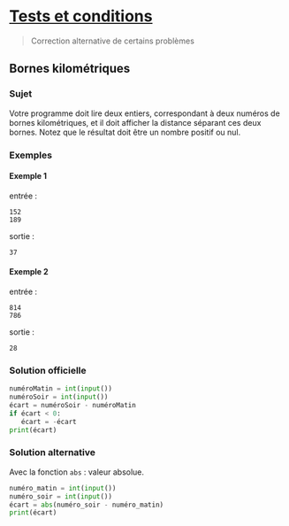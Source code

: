 # [Tests et conditions](http://www.france-ioi.org/algo/chapter.php?idChapter=646)

> Correction alternative de certains problèmes

## Bornes kilométriques

### Sujet

 Votre programme doit lire deux entiers, correspondant à deux numéros de bornes kilométriques, et il doit afficher la distance séparant ces deux bornes. Notez que le résultat doit être un nombre positif ou nul.
### Exemples
#### Exemple 1

entrée :

    152
    189

sortie :

    37

#### Exemple 2

entrée :

    814
    786

sortie :

    28

### Solution officielle

```python
numéroMatin = int(input())
numéroSoir = int(input())
écart = numéroSoir - numéroMatin
if écart < 0:
   écart = -écart
print(écart)
```

### Solution alternative

Avec la fonction `abs` : valeur absolue.

```python
numéro_matin = int(input())
numéro_soir = int(input())
écart = abs(numéro_soir - numéro_matin)
print(écart)
```


